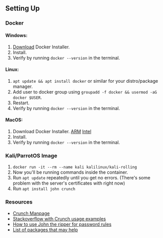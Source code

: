 ## Setting Up
### Docker
#### Windows:
1. [Download](https://desktop.docker.com/win/main/amd64/Docker%20Desktop%20Installer.exe?utm_source=docker&utm_medium=webreferral&utm_campaign=docs-driven-download-win-amd64) Docker Installer.
2. Install.
3. Verify by running `docker --version` in the terminal.

#### Linux:
1. `apt update && apt install docker` or similar for your distro/package manager.
2. Add user to docker group using `groupadd -f docker && usermod -aG docker $USER`.
3. Restart.
4. Verify by running `docker --version` in the terminal.

#### MacOS:
1. Download Docker Installer. [ARM](https://desktop.docker.com/mac/main/arm64/Docker.dmg?utm_source=docker&utm_medium=webreferral&utm_campaign=docs-driven-download-mac-arm64) [Intel](https://desktop.docker.com/mac/main/amd64/Docker.dmg?utm_source=docker&utm_medium=webreferral&utm_campaign=docs-driven-download-mac-amd64)
2. Install.
3. Verify by running `docker --version` in the terminal.

### Kali/ParrotOS Image
1. `docker run -it --rm --name kali kalilinux/kali-rolling`
2. Now you'll be running commands inside the container.
3. Run `apt update` repeatedly until you get no errors. (There's some problem with the server's certificates with right now)
4. Run `apt install john crunch`

### Resources
- [Crunch Manpage](https://manpages.ubuntu.com/manpages/oracular/en/man1/crunch.1.html)
- [Stackoverflow with Crunch usage examples](https://superuser.com/questions/1465287/crunch-d-option-with-simple-aa-charset)
- [How to use John the ripper for password rules](https://charlesreid1.com/wiki/John_the_Ripper/Password_Generation)
- [List of packages that may help](https://www.kali.org/tools/kali-meta/#kali-tools-passwords)